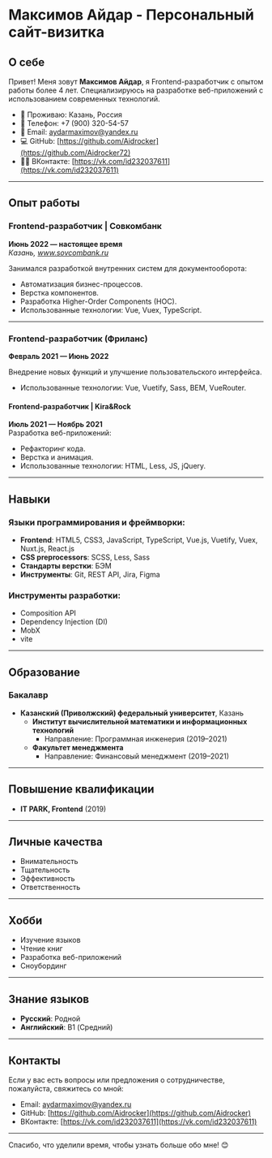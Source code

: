 # Максимов Айдар - Персональный сайт-визитка

## О себе

Привет! Меня зовут **Максимов Айдар**, я Frontend-разработчик с опытом работы более 4 лет. Специализируюсь на разработке веб-приложений с использованием современных технологий.

- 📍 Проживаю: Казань, Россия
- 📱 Телефон: +7 (900) 320-54-57
- 📧 Email: [aydarmaximov@yandex.ru](mailto:aydarmaximov@yandex.ru)
- 💻 GitHub: [https://github.com/Aidrocker](https://github.com/Aidrocker72)
- 👨‍💻 ВКонтакте: [https://vk.com/id232037611](https://vk.com/id232037611)

---

## Опыт работы

### Frontend-разработчик | Совкомбанк
**Июнь 2022 — настоящее время**  
*Казань, www.sovcombank.ru*

Занимался разработкой внутренних систем для документооборота:
- Автоматизация бизнес-процессов.
- Верстка компонентов.
- Разработка Higher-Order Components (HOC).
- Использованные технологии: Vue, Vuex, TypeScript.

---

### Frontend-разработчик (Фриланс)
**Февраль 2021 — Июнь 2022**

Внедрение новых функций и улучшение пользовательского интерфейса.
   - Использованные технологии: Vue, Vuetify, Sass, BEM, VueRouter.

#### Frontend-разработчик | Kira&Rock
**Июль 2021 — Ноябрь 2021**  
Разработка веб-приложений:
- Рефакторинг кода.
- Верстка и анимация.
- Использованные технологии: HTML, Less, JS, jQuery.

---

## Навыки

### Языки программирования и фреймворки:
- **Frontend**: HTML5, CSS3, JavaScript, TypeScript, Vue.js, Vuetify, Vuex, Nuxt.js, React.js
- **CSS preprocessors**: SCSS, Less, Sass
- **Стандарты верстки**: БЭМ
- **Инструменты**: Git, REST API, Jira, Figma

### Инструменты разработки:
- Composition API
- Dependency Injection (DI)
- MobX
- vite

---

## Образование

### Бакалавр
- **Казанский (Приволжский) федеральный университет**, Казань
  - **Институт вычислительной математики и информационных технологий**
    - Направление: Программная инженерия (2019–2021)
  - **Факультет менеджмента**
    - Направление: Финансовый менеджмент (2019–2021)

---

## Повышение квалификации

- **IT PARK, Frontend** (2019)

---

## Личные качества

- Внимательность
- Тщательность
- Эффективность
- Ответственность

---

## Хобби

- Изучение языков
- Чтение книг
- Разработка веб-приложений
- Сноубординг

---

## Знание языков

- **Русский**: Родной
- **Английский**: B1 (Средний)

---

## Контакты

Если у вас есть вопросы или предложения о сотрудничестве, пожалуйста, свяжитесь со мной:

- Email: [aydarmaximov@yandex.ru](mailto:aydarmaximov@yandex.ru)
- GitHub: [https://github.com/Aidrocker](https://github.com/Aidrocker)
- ВКонтакте: [https://vk.com/id232037611](https://vk.com/id232037611)

---

Спасибо, что уделили время, чтобы узнать больше обо мне! 😊